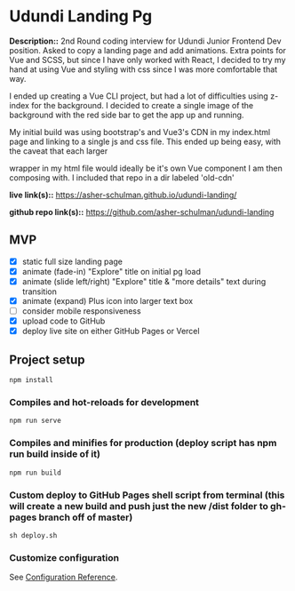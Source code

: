 # Udundi Landing Pg

**Description::** 2nd Round coding interview for Udundi Junior Frontend Dev position. Asked to copy a landing page and add animations. Extra points for Vue and SCSS, but since I have only worked with React, I decided to try my hand at using Vue and styling with css since I was more comfortable that way. 

I ended up creating a Vue CLI project, but had a lot of difficulties using z-index for the background. I decided to create a single image of the background with the red side bar to get the app up and running.

My initial build was using bootstrap's and Vue3's CDN in my index.html page and linking to a single js and css file. This ended up being easy, with the caveat that each larger <div> wrapper in my html file would ideally be it's own Vue component I am then composing with. I included that repo in a dir labeled 'old-cdn'

**live link(s)::** https://asher-schulman.github.io/udundi-landing/

**github repo link(s)::** https://github.com/asher-schulman/udundi-landing
## MVP
- [x] static full size landing page
- [x] animate (fade-in) "Explore" title on initial pg load
- [x] animate (slide left/right) "Explore" title & "more details" text during transition
- [x] animate (expand) Plus icon  into larger text box 
- [ ] consider mobile responsiveness
- [x] upload code to GitHub
- [x] deploy live site on either GitHub Pages or Vercel

## Project setup
```
npm install
```

### Compiles and hot-reloads for development
```
npm run serve
```

### Compiles and minifies for production (deploy script has npm run build inside of it)
```
npm run build
```

### Custom deploy to GitHub Pages shell script from terminal (this will create a new build and push just the new /dist folder to gh-pages branch off of master)
```
sh deploy.sh
```

### Customize configuration
See [Configuration Reference](https://cli.vuejs.org/config/).
